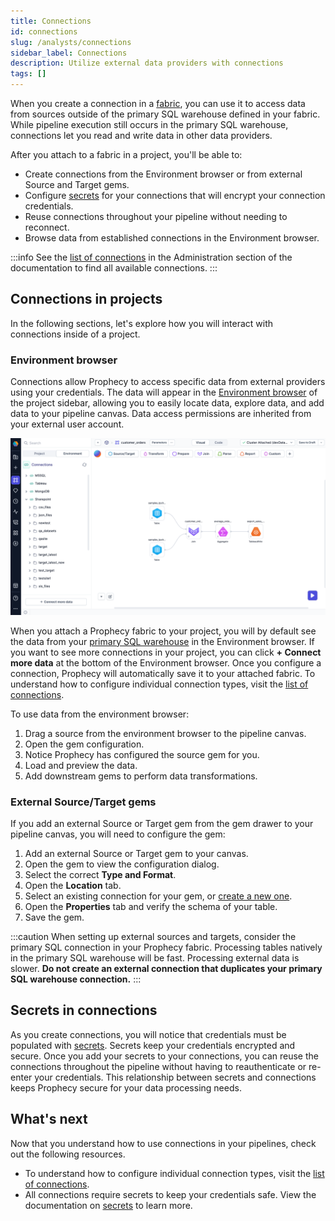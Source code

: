 ```yaml
---
title: Connections
id: connections
slug: /analysts/connections
sidebar_label: Connections
description: Utilize external data providers with connections
tags: []
---
```


When you create a connection in a [fabric](docs/administration/fabrics/prophecy-fabrics/prophecy-fabrics.md), you can use it to access data from sources outside of the primary SQL warehouse defined in your fabric. While pipeline execution still occurs in the primary SQL warehouse, connections let you read and write data in other data providers.

After you attach to a fabric in a project, you'll be able to:

- Create connections from the Environment browser or from external Source and Target gems.
- Configure [secrets](#secrets-in-connections) for your connections that will encrypt your connection credentials.
- Reuse connections throughout your pipeline without needing to reconnect.
- Browse data from established connections in the Environment browser.

:::info
See the [list of connections](docs/administration/fabrics/prophecy-fabrics/connections/connections.md) in the Administration section of the documentation to find all available connections.
:::

## Connections in projects

In the following sections, let's explore how you will interact with connections inside of a project.

### Environment browser

Connections allow Prophecy to access specific data from external providers using your credentials. The data will appear in the [Environment browser](/analysts/project-editor) of the project sidebar, allowing you to easily locate data, explore data, and add data to your pipeline canvas. Data access permissions are inherited from your external user account.

![Environment browser](img/environment-tab-connections.png)

When you attach a Prophecy fabric to your project, you will by default see the data from your [primary SQL warehouse](/administration/fabrics/prophecy-fabrics/) in the Environment browser. If you want to see more connections in your project, you can click **+ Connect more data** at the bottom of the Environment browser. Once you configure a connection, Prophecy will automatically save it to your attached fabric. To understand how to configure individual connection types, visit the [list of connections](docs/administration/fabrics/prophecy-fabrics/connections/connections.md).

To use data from the environment browser:

1. Drag a source from the environment browser to the pipeline canvas.
1. Open the gem configuration.
1. Notice Prophecy has configured the source gem for you.
1. Load and preview the data.
1. Add downstream gems to perform data transformations.

### External Source/Target gems

If you add an external Source or Target gem from the gem drawer to your pipeline canvas, you will need to configure the gem:

1. Add an external Source or Target gem to your canvas.
1. Open the gem to view the configuration dialog.
1. Select the correct **Type and Format**.
1. Open the **Location** tab.
1. Select an existing connection for your gem, or [create a new one](docs/administration/fabrics/prophecy-fabrics/connections/connections.md).
1. Open the **Properties** tab and verify the schema of your table.
1. Save the gem.

:::caution
When setting up external sources and targets, consider the primary SQL connection in your Prophecy fabric. Processing tables natively in the primary SQL warehouse will be fast. Processing external data is slower. **Do not create an external connection that duplicates your primary SQL warehouse connection.**
:::

## Secrets in connections

As you create connections, you will notice that credentials must be populated with [secrets](docs/administration/fabrics/prophecy-fabrics/secrets/secrets.md). Secrets keep your credentials encrypted and secure. Once you add your secrets to your connections, you can reuse the connections throughout the pipeline without having to reauthenticate or re-enter your credentials. This relationship between secrets and connections keeps Prophecy secure for your data processing needs.

## What's next

Now that you understand how to use connections in your pipelines, check out the following resources.

- To understand how to configure individual connection types, visit the [list of connections](docs/administration/fabrics/prophecy-fabrics/connections/connections.md).
- All connections require secrets to keep your credentials safe. View the documentation on [secrets](docs/administration/fabrics/prophecy-fabrics/secrets/secrets.md) to learn more.

